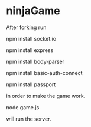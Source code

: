 # ninjaGame

After forking run 

  npm install socket.io
  
  npm install express

  npm install body-parser

  npm install basic-auth-connect

  npm install passport

in order to make the game work.

  node game.js
  
will run the server.